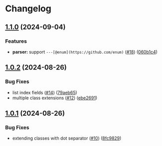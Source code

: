 # Changelog

## [1.1.0](https://github.com/mrcjkb/vimcats/compare/v1.0.2...v1.1.0) (2024-09-04)


### Features

* **parser:** support `---[@enum](https://github.com/enum)` ([#18](https://github.com/mrcjkb/vimcats/issues/18)) ([060b1c4](https://github.com/mrcjkb/vimcats/commit/060b1c44a9c47b72963bd4bcd736a38bcc2fb120))

## [1.0.2](https://github.com/mrcjkb/vimcats/compare/v1.0.1...v1.0.2) (2024-08-26)


### Bug Fixes

* list index fields ([#14](https://github.com/mrcjkb/vimcats/issues/14)) ([79aeb65](https://github.com/mrcjkb/vimcats/commit/79aeb657dfde512d5027db57c4e5793cf83f20d9))
* multiple class extensions ([#12](https://github.com/mrcjkb/vimcats/issues/12)) ([ebe2691](https://github.com/mrcjkb/vimcats/commit/ebe269100cc9dc277ae37a66e6b49f25aac6e01c))

## [1.0.1](https://github.com/mrcjkb/vimcats/compare/v1.0.0...v1.0.1) (2024-08-26)


### Bug Fixes

* extending classes with dot separator ([#10](https://github.com/mrcjkb/vimcats/issues/10)) ([8fc9829](https://github.com/mrcjkb/vimcats/commit/8fc9829d81ec1de5dc920329a2e355e2bd9d51ad))
